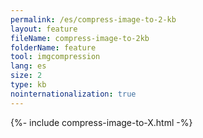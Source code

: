 ```yaml
---
permalink: /es/compress-image-to-2-kb
layout: feature
fileName: compress-image-to-2kb
folderName: feature
tool: imgcompression
lang: es
size: 2
type: kb
nointernationalization: true
---
```

{%- include compress-image-to-X.html -%}       
